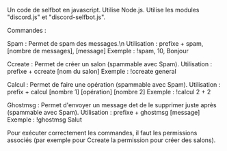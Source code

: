 Un code de selfbot en javascript.
Utilise Node.js.
Utilise les modules "discord.js" et "discord-selfbot.js".

Commandes :

  Spam : Permet de spam des messages.\n
    Utilisation : prefixe + spam, [nombre de messages], [message]
    Exemple : !spam, 10, Bonjour
    
  Ccreate : Permet de créer un salon (spammable avec Spam).
    Utilisation : prefixe + ccreate [nom du salon]
    Exemple : !ccreate general
    
  Calcul : Permet de faire une opération (spammable avec Spam).
    Utilisation : prefix + calcul [nombre 1] [opération] [nombre 2]
    Exemple : !calcul 2 + 2
    
  Ghostmsg : Permet d'envoyer un message det de le supprimer juste après (spammable avec Spam).
    Utilisation : prefixe + ghostmsg [message]
    Exemple : !ghostmsg Salut
    
  Pour exécuter correctement les commandes, il faut les permissions associés (par exemple pour Ccreate la permission pour créer des salons).
